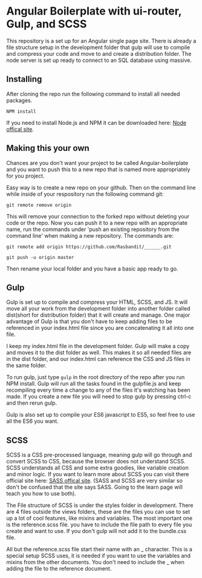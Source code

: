 # Angular Boilerplate with ui-router, Gulp, and SCSS

This repository is a set up for an Angular single page site. There is already a file structure setup in the development folder that gulp will use to compile and compress your code and move to and create a distribution folder. The node server is set up ready to connect to an SQL database using massive.

## Installing

After cloning the repo run the following command to install all needed packages.

`NPM install`

If you need to install Node.js and NPM it can be downloaded here: [Node offical site](https://nodejs.org/en/download/).

## Making this your own

Chances are you don't want your project to be called Angular-boilerplate and you want to push this to a new repo that is named more appropriately for you project.

Easy way is to create a new repo on your github. Then on the command line while inside of your respository run the following command git:

`git remote remove origin`

 This will remove your connection to the forked repo without deleting your code or the repo. Now you can push it to a new repo with an appropriate name, run the commands under 'push an existing repository from the command line' when making a new repository. The commands are:

`git remote add origin https://github.com/Rasbandit/______.git`

`git push -u origin master`

Then rename your local folder and you have a basic app ready to go.

## Gulp

Gulp is set up to compile and compress your HTML, SCSS, and JS. It will move all your work from the development folder into another folder called dist(short for distribution folder) that it will create and manage. One major advantage of Gulp is that you don't have to keep adding files to be referenced in your index.html file since you are concatenating it all into one file.

I keep my index.html file in the development folder. Gulp will make a copy and moves it to the dist folder as well. This makes it so all needed files are in the dist folder, and our index.html can reference the CSS and JS files in the same folder.

To run gulp, just type `gulp` in the root directory of the repo after you run NPM install. Gulp will run all the tasks found in the gulpfile.js and keep recompiling every time a change to any of the files it's watching has been made. If you create a new file you will need to stop gulp by pressing ctrl-c and then rerun gulp.

Gulp is also set up to compile your ES6 javascript to ES5, so feel free to use all the ES6 you want.

## SCSS

SCSS is a CSS pre-processed language, meaning gulp will go through and convert SCSS to CSS, because the browser does not understand SCSS. SCSS understands all CSS and some extra goodies, like variable creation and minor logic. If you want to learn more about SCSS you can visit there official site here: [SASS offical site](http://sass-lang.com/). (SASS and SCSS are very similar so don't be confused that the site says SASS. Going to the learn page will teach you how to use both).

The File structure of SCSS is under the styles folder in development. There are 4 files outside the views folders, these are the files you can use to set up a lot of cool features, like mixins and variables. The most important one is the reference.scss file. you have to include the file path to every file you create and want to use. If you don't gulp will not add it to the bundle.css file.

All but the reference.scss file start their name with an _ character. This is a special setup SCSS uses, it is needed if you want to use the variables and mixins from the other documents. You don't need to include the _ when adding the file to the reference document.
